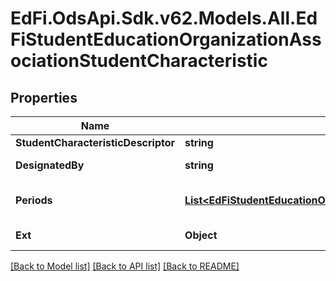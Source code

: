 # EdFi.OdsApi.Sdk.v62.Models.All.EdFiStudentEducationOrganizationAssociationStudentCharacteristic

## Properties

Name | Type | Description | Notes
------------ | ------------- | ------------- | -------------
**StudentCharacteristicDescriptor** | **string** | The characteristic designated for the student. | 
**DesignatedBy** | **string** | The person, organization, or department that designated the characteristic. | [optional] 
**Periods** | [**List&lt;EdFiStudentEducationOrganizationAssociationStudentCharacteristicPeriod&gt;**](EdFiStudentEducationOrganizationAssociationStudentCharacteristicPeriod.md) | An unordered collection of studentEducationOrganizationAssociationStudentCharacteristicPeriods. The time periods for which characteristic was effective. | [optional] 
**Ext** | **Object** | Extensions to the StudentEducationOrganizationAssociationStudentCharacteristic entity. | [optional] 

[[Back to Model list]](../README.md#documentation-for-models) [[Back to API list]](../README.md#documentation-for-api-endpoints) [[Back to README]](../README.md)

